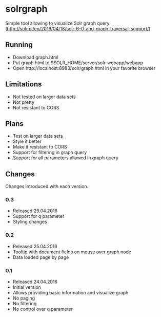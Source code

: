 # solrgraph
Simple tool allowing to visualize Solr graph query (http://solr.pl/en/2016/04/18/solr-6-0-and-graph-traversal-support/)

## Running
* Download graph.html
* Put graph.html to $SOLR_HOME/server/solr-webapp/webapp
* Open http://localhost:8983/solr/graph.html in your favorite browser

## Limitations
* Not tested on larger data sets
* Not pretty
* Not resistant to CORS

## Plans
* Test on larger data sets
* Style it better
* Make it resistant to CORS
* Support for filtering in graph query
* Support for all parameters allowed in graph query

## Changes
Changes introduced with each version.

### 0.3
* Released 29.04.2016
* Support for q parameter
* Styling changes

### 0.2
* Released 25.04.2016
* Tooltip with document fields on mouse over graph node
* Data loaded page by page

### 0.1
* Released 24.04.2016
* Initial version
* Allows providing basic information and visualize graph
* No paging
* No filtering
* No control over q parameter
